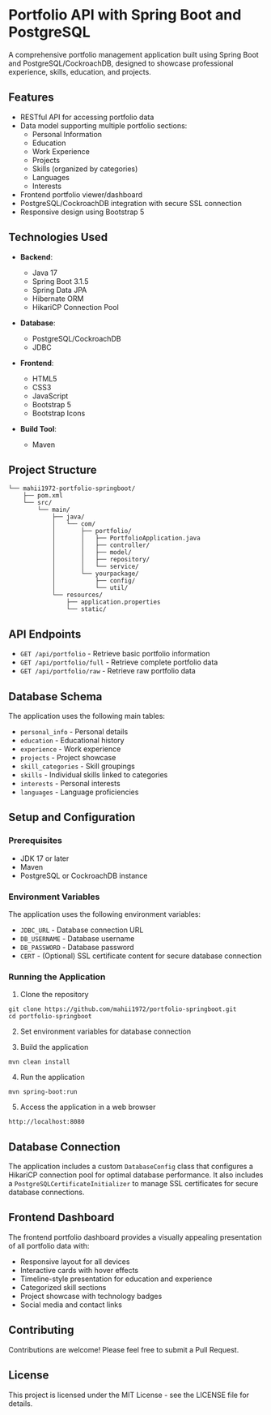 # Portfolio API with Spring Boot and PostgreSQL

A comprehensive portfolio management application built using Spring Boot and PostgreSQL/CockroachDB, designed to showcase professional experience, skills, education, and projects.

## Features

- RESTful API for accessing portfolio data
- Data model supporting multiple portfolio sections:
  - Personal Information
  - Education
  - Work Experience
  - Projects
  - Skills (organized by categories)
  - Languages
  - Interests
- Frontend portfolio viewer/dashboard
- PostgreSQL/CockroachDB integration with secure SSL connection
- Responsive design using Bootstrap 5

## Technologies Used

- **Backend**:
  - Java 17
  - Spring Boot 3.1.5
  - Spring Data JPA
  - Hibernate ORM
  - HikariCP Connection Pool

- **Database**:
  - PostgreSQL/CockroachDB
  - JDBC

- **Frontend**:
  - HTML5
  - CSS3
  - JavaScript
  - Bootstrap 5
  - Bootstrap Icons

- **Build Tool**:
  - Maven

## Project Structure
```
└── mahii1972-portfolio-springboot/
    ├── pom.xml
    └── src/
        └── main/
            ├── java/
            │   └── com/
            │       ├── portfolio/
            │       │   ├── PortfolioApplication.java
            │       │   ├── controller/
            │       │   ├── model/
            │       │   ├── repository/
            │       │   └── service/
            │       └── yourpackage/
            │           ├── config/
            │           └── util/
            └── resources/
                ├── application.properties
                └── static/
```

## API Endpoints

- `GET /api/portfolio` - Retrieve basic portfolio information
- `GET /api/portfolio/full` - Retrieve complete portfolio data
- `GET /api/portfolio/raw` - Retrieve raw portfolio data

## Database Schema

The application uses the following main tables:
- `personal_info` - Personal details
- `education` - Educational history
- `experience` - Work experience
- `projects` - Project showcase
- `skill_categories` - Skill groupings
- `skills` - Individual skills linked to categories
- `interests` - Personal interests
- `languages` - Language proficiencies

## Setup and Configuration

### Prerequisites

- JDK 17 or later
- Maven
- PostgreSQL or CockroachDB instance

### Environment Variables

The application uses the following environment variables:
- `JDBC_URL` - Database connection URL
- `DB_USERNAME` - Database username
- `DB_PASSWORD` - Database password
- `CERT` - (Optional) SSL certificate content for secure database connection

### Running the Application

1. Clone the repository
```
git clone https://github.com/mahii1972/portfolio-springboot.git
cd portfolio-springboot
```

2. Set environment variables for database connection

3. Build the application
```
mvn clean install
```

4. Run the application
```
mvn spring-boot:run
```

5. Access the application in a web browser
```
http://localhost:8080
```

## Database Connection

The application includes a custom `DatabaseConfig` class that configures a HikariCP connection pool for optimal database performance. It also includes a `PostgreSQLCertificateInitializer` to manage SSL certificates for secure database connections.

## Frontend Dashboard

The frontend portfolio dashboard provides a visually appealing presentation of all portfolio data with:
- Responsive layout for all devices
- Interactive cards with hover effects
- Timeline-style presentation for education and experience
- Categorized skill sections
- Project showcase with technology badges
- Social media and contact links

## Contributing

Contributions are welcome! Please feel free to submit a Pull Request.

## License

This project is licensed under the MIT License - see the LICENSE file for details.